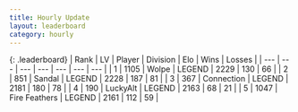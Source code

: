 ```yaml
---
title: Hourly Update
layout: leaderboard
category: hourly
---
```


{: .leaderboard}
| Rank | LV | Player | Division | Elo | Wins | Losses |
| --- | --- | --- | --- | --- | --- | --- |
| <span data-change="0">1</span> | 1105 | <span title="ID: 204953">Wolpe</span> | LEGEND | <span data-change="0">2229</span> | <span data-change="0">130</span> | <span data-change="0">66</span> |
| <span data-change="0">2</span> | 851 | <span title="ID: 315148">Sandal</span> | LEGEND | <span data-change="0">2228</span> | <span data-change="0">187</span> | <span data-change="0">81</span> |
| <span data-change="0">3</span> | 367 | <span title="ID: 539711">Connection</span> | LEGEND | <span data-change="0">2181</span> | <span data-change="0">180</span> | <span data-change="0">78</span> |
| <span data-change="0">4</span> | 190 | <span title="ID: 512212">LuckyAlt</span> | LEGEND | <span data-change="0">2163</span> | <span data-change="0">68</span> | <span data-change="0">21</span> |
| <span data-change="0">5</span> | 1047 | <span title="ID: 357425">Fire Feathers</span> | LEGEND | <span data-change="0">2161</span> | <span data-change="0">112</span> | <span data-change="0">59</span> |